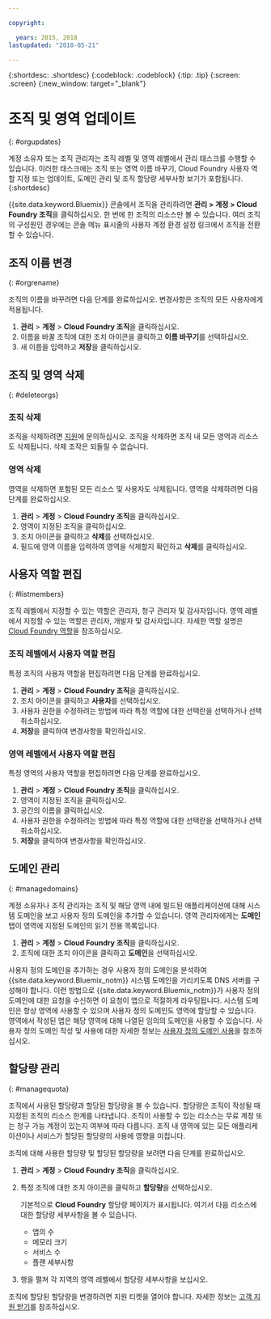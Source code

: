 ```yaml
---

copyright:

  years: 2015, 2018
lastupdated: "2018-05-21"

---
```


{:shortdesc: .shortdesc}
{:codeblock: .codeblock}
{:tip: .tip}
{:screen: .screen}
{:new_window: target="_blank"}

# 조직 및 영역 업데이트
{: #orgupdates}

계정 소유자 또는 조직 관리자는 조직 레벨 및 영역 레벨에서 관리 태스크를 수행할 수 있습니다. 이러한 태스크에는 조직 또는 영역 이름 바꾸기, Cloud Foundry 사용자 역할 지정 또는 업데이트, 도메인 관리 및 조직 할당량 세부사항 보기가 포함됩니다. 
{:shortdesc}

{{site.data.keyword.Bluemix}} 콘솔에서 조직을 관리하려면 **관리 > 계정 > Cloud Foundry 조직**을 클릭하십시오. 한 번에 한 조직의 리소스만 볼 수 있습니다. 여러 조직의 구성원인 경우에는 콘솔 메뉴 표시줄의 사용자 계정 환경 설정 링크에서 조직을 전환할 수 있습니다.

## 조직 이름 변경
{: #orgrename}

조직의 이름을 바꾸려면 다음 단계를 완료하십시오. 변경사항은 조직의 모든 사용자에게 적용됩니다.

1. **관리** > **계정** > **Cloud Foundry 조직**을 클릭하십시오.
2. 이름을 바꿀 조직에 대한 조치 아이콘을 클릭하고 **이름 바꾸기**를 선택하십시오.  
3. 새 이름을 입력하고 **저장**을 클릭하십시오.

## 조직 및 영역 삭제
{: #deleteorgs}

### 조직 삭제

조직을 삭제하려면 [지원](/docs/get-support/howtogetsupport.html)에 문의하십시오. 조직을 삭제하면 조직 내 모든 영역과 리소스도 삭제됩니다. 삭제 조작은 되돌릴 수 없습니다. 

### 영역 삭제

영역을 삭제하면 포함된 모든 리소스 및 사용자도 삭제됩니다. 영역을 삭제하려면 다음 단계를 완료하십시오.

1. **관리** > **계정** > **Cloud Foundry 조직**을 클릭하십시오.
2. 영역이 지정된 조직을 클릭하십시오.
3. 조치 아이콘을 클릭하고 **삭제**를 선택하십시오.
4. 필드에 영역 이름을 입력하여 영역을 삭제할지 확인하고 **삭제**를 클릭하십시오.

## 사용자 역할 편집
{: #listmembers}

조직 레벨에서 지정할 수 있는 역할은 관리자, 청구 관리자 및 감사자입니다. 영역 레벨에서 지정할 수 있는 역할은 관리자, 개발자 및 감사자입니다. 자세한 역할 설명은 [Cloud Foundry 역할](/docs/iam/cfaccess.html#cfroles)을 참조하십시오.

### 조직 레벨에서 사용자 역할 편집

특정 조직의 사용자 역할을 편집하려면 다음 단계를 완료하십시오.

1. **관리** > **계정** > **Cloud Foundry 조직**을 클릭하십시오.
2. 조치 아이콘을 클릭하고 **사용자**를 선택하십시오.
3. 사용자 권한을 수정하려는 방법에 따라 특정 역할에 대한 선택란을 선택하거나 선택 취소하십시오.
4. **저장**을 클릭하여 변경사항을 확인하십시오. 

### 영역 레벨에서 사용자 역할 편집

특정 영역의 사용자 역할을 편집하려면 다음 단계를 완료하십시오.

1. **관리** > **계정** > **Cloud Foundry 조직**을 클릭하십시오.
2. 영역이 지정된 조직을 클릭하십시오.
3. 공간의 이름을 클릭하십시오.
4. 사용자 권한을 수정하려는 방법에 따라 특정 역할에 대한 선택란을 선택하거나 선택 취소하십시오.
5. **저장**을 클릭하여 변경사항을 확인하십시오.

## 도메인 관리
{: #managedomains}

계정 소유자나 조직 관리자는 조직 및 해당 영역 내에 빌드된 애플리케이션에 대해 시스템 도메인을 보고 사용자 정의 도메인을 추가할 수 있습니다. 영역 관리자에게는 **도메인** 탭이 영역에 지정된 도메인의 읽기 전용 목록입니다.

1. **관리** &gt; **계정** &gt; **Cloud Foundry 조직**을 클릭하십시오.
2. 조직에 대한 조치 아이콘을 클릭하고 **도메인**을 선택하십시오.

사용자 정의 도메인을 추가하는 경우 사용자 정의 도메인을 분석하여 {{site.data.keyword.Bluemix_notm}} 시스템 도메인을 가리키도록 DNS 서버를 구성해야 합니다. 이런 방법으로 {{site.data.keyword.Bluemix_notm}}가 사용자 정의 도메인에 대한 요청을 수신하면 이 요청이 앱으로 적절하게 라우팅됩니다. 시스템 도메인은 항상 영역에 사용할 수 있으며 사용자 정의 도메인도 영역에 할당할 수 있습니다. 영역에서 작성된 앱은 해당 영역에 대해 나열된 임의의 도메인을 사용할 수 있습니다. 사용자 정의 도메인 작성 및 사용에 대한 자세한 정보는 [사용자 정의 도메인 사용](/docs/apps/updapps.html#domain)을 참조하십시오.

## 할당량 관리
{: #managequota}

조직에서 사용된 할당량과 할당된 할당량을 볼 수 있습니다. 할당량은 조직이 작성될 때 지정된 조직의 리소스 한계를 나타냅니다. 조직이 사용할 수 있는 리소스는 무료 계정 또는 청구 가능 계정이 있는지 여부에 따라 다릅니다. 조직 내 영역에 있는 모든 애플리케이션이나 서비스가 할당된 할당량의 사용에 영향을 미칩니다.

조직에 대해 사용한 할당량 및 할당된 할당량을 보려면 다음 단계를 완료하십시오.

1. **관리** &gt; **계정** &gt; **Cloud Foundry 조직**을 클릭하십시오.
2. 특정 조직에 대한 조치 아이콘을 클릭하고 **할당량**을 선택하십시오.

   기본적으로 **Cloud Foundry** 할당량 페이지가 표시됩니다. 여기서 다음 리소스에 대한 할당량 세부사항을 볼 수 있습니다.
 
   * 앱의 수
   * 메모리 크기 
   * 서비스 수 
   * 플랜 세부사항 

3. 행을 펼쳐 각 지역의 영역 레벨에서 할당량 세부사항을 보십시오.   

조직에 할당된 할당량을 변경하려면 지원 티켓을 열어야 합니다. 자세한 정보는 [고객 지원 받기](/docs/get-support/howtogetsupport.html#getting-customer-support)를 참조하십시오. 

